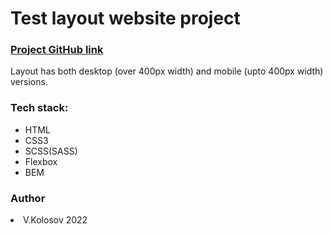   <html>
    <h1>Test layout website project</h2>
    <h3><a href="https://github.com/ichmen/Project-1">Project GitHub link </a></h3>
   <p> Layout has both desktop (over 400px width) and mobile (upto 400px width) versions.</p> 
<h3>Tech stack:</h3>
    <ul>
      <li>HTML</li>
      <li>CSS3</li>
      <li>SCSS(SASS)</li>
      <li>Flexbox</li>
      <li>BEM</li>
    </ul>
    <h3>Author</h3>
     <li> V.Kolosov 2022 </li>
  </html>

